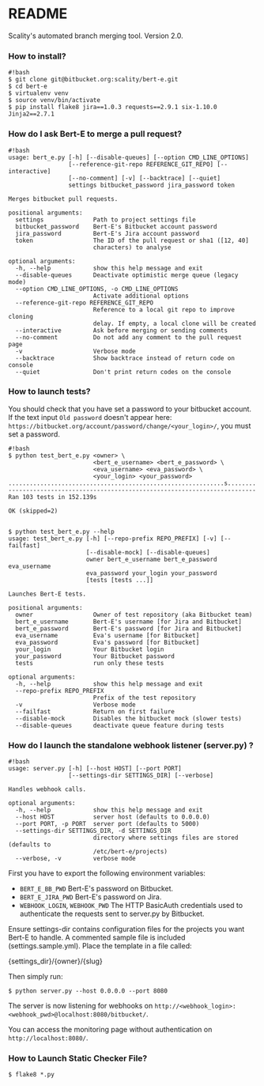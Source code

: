 # README #

Scality's automated branch merging tool. Version 2.0.

### How to install? ###

```
#!bash
$ git clone git@bitbucket.org:scality/bert-e.git
$ cd bert-e
$ virtualenv venv
$ source venv/bin/activate
$ pip install flake8 jira==1.0.3 requests==2.9.1 six-1.10.0 Jinja2==2.7.1
```

### How do I ask Bert-E to merge a pull request? ###

```
#!bash
usage: bert_e.py [-h] [--disable-queues] [--option CMD_LINE_OPTIONS]
                 [--reference-git-repo REFERENCE_GIT_REPO] [--interactive]
                 [--no-comment] [-v] [--backtrace] [--quiet]
                 settings bitbucket_password jira_password token

Merges bitbucket pull requests.

positional arguments:
  settings              Path to project settings file
  bitbucket_password    Bert-E's Bitbucket account password
  jira_password         Bert-E's Jira account password
  token                 The ID of the pull request or sha1 ([12, 40]
                        characters) to analyse

optional arguments:
  -h, --help            show this help message and exit
  --disable-queues      Deactivate optimistic merge queue (legacy mode)
  --option CMD_LINE_OPTIONS, -o CMD_LINE_OPTIONS
                        Activate additional options
  --reference-git-repo REFERENCE_GIT_REPO
                        Reference to a local git repo to improve cloning
                        delay. If empty, a local clone will be created
  --interactive         Ask before merging or sending comments
  --no-comment          Do not add any comment to the pull request page
  -v                    Verbose mode
  --backtrace           Show backtrace instead of return code on console
  --quiet               Don't print return codes on the console

```

### How to launch tests? ###

You should check that you have set a password to your bitbucket account.
If the text input `Old password` doesn't appear here:
`https://bitbucket.org/account/password/change/<your_login>/`, you must set a password.

```
#!bash
$ python test_bert_e.py <owner> \
                        <bert_e_username> <bert_e_password> \
                        <eva_username> <eva_password> \
                        <your_login> <your_password>
.............................................................s........
----------------------------------------------------------------------
Ran 103 tests in 152.139s

OK (skipped=2)


$ python test_bert_e.py --help
usage: test_bert_e.py [-h] [--repo-prefix REPO_PREFIX] [-v] [--failfast]
                      [--disable-mock] [--disable-queues]
                      owner bert_e_username bert_e_password eva_username
                      eva_password your_login your_password
                      [tests [tests ...]]

Launches Bert-E tests.

positional arguments:
  owner                 Owner of test repository (aka Bitbucket team)
  bert_e_username       Bert-E's username [for Jira and Bitbucket]
  bert_e_password       Bert-E's password [for Jira and Bitbucket]
  eva_username          Eva's username [for Bitbucket]
  eva_password          Eva's password [for Bitbucket]
  your_login            Your Bitbucket login
  your_password         Your Bitbucket password
  tests                 run only these tests

optional arguments:
  -h, --help            show this help message and exit
  --repo-prefix REPO_PREFIX
                        Prefix of the test repository
  -v                    Verbose mode
  --failfast            Return on first failure
  --disable-mock        Disables the bitbucket mock (slower tests)
  --disable-queues      deactivate queue feature during tests
```

### How do I launch the standalone webhook listener (server.py) ?

```
#!bash
usage: server.py [-h] [--host HOST] [--port PORT]
                 [--settings-dir SETTINGS_DIR] [--verbose]

Handles webhook calls.

optional arguments:
  -h, --help            show this help message and exit
  --host HOST           server host (defaults to 0.0.0.0)
  --port PORT, -p PORT  server port (defaults to 5000)
  --settings-dir SETTINGS_DIR, -d SETTINGS_DIR
                        directory where settings files are stored (defaults to
                        /etc/bert-e/projects)
  --verbose, -v         verbose mode
```

First you have to export the following environment variables:

* `BERT_E_BB_PWD` Bert-E's password on Bitbucket.
* `BERT_E_JIRA_PWD` Bert-E's password on Jira.
* `WEBHOOK_LOGIN`, `WEBHOOK_PWD` The HTTP BasicAuth credentials used to
  authenticate the requests sent to server.py by Bitbucket.

Ensure settings-dir contains configuration files for the projects you want
Bert-E to handle. A commented sample file is included (settings.sample.yml).
Place the template in a file called:

{settings_dir}/{owner}/{slug}

Then simply run:

```
$ python server.py --host 0.0.0.0 --port 8080
```

The server is now listening for webhooks on
`http://<webhook_login>:<webhook_pwd>@localhost:8080/bitbucket/`.

You can access the monitoring page without authentication on
`http://localhost:8080/`.


### How to Launch Static Checker File?

```
$ flake8 *.py
```

